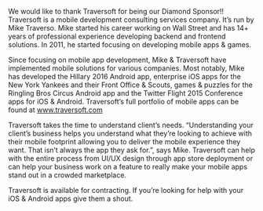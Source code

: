 We would like to thank Traversoft for being our Diamond Sponsor!! Traversoft is a mobile development consulting services company. It’s run by Mike Traverso. Mike started his career working on Wall Street and has 14+ years of professional experience developing backend and frontend solutions. In 2011, he started focusing on developing mobile apps & games.


Since focusing on mobile app development, Mike & Traversoft have implemented mobile solutions for various companies. Most notably, Mike has developed the Hillary 2016 Android app, enterprise iOS apps for the New York Yankees and their Front Office & Scouts, games & puzzles for the Ringling Bros Circus Android app and the Twitter Flight 2015 Conference apps for iOS & Android. Traversoft’s full portfolio of mobile apps can be found at www.traversoft.com


Traversoft takes the time to understand client’s needs. “Understanding your client’s business helps you understand what they’re looking to achieve with their mobile footprint allowing you to deliver the mobile experience they want. That isn’t always the app they ask for.”, says Mike. Traversoft can help with the entire process from UI/UX design through app store deployment or can help your business work on a feature to really make your mobile apps stand out in a crowded marketplace.


Traversoft is available for contracting. If you’re looking for help with your iOS & Android apps give them a shout.

<div class="icons-wrapper align-pb-block">
  <a class="button-link" href="https://www.traversoft.com" target="_blank">
    <paper-icon-button icon="icons:website"></paper-icon-button>
  </a>
  <a class="button-link" href="https://www.traversoft.com/blog" target="_blank">
    <paper-icon-button icon="icons:link"></paper-icon-button>
  </a>
  <a class="button-link" href="https://facebook.com/traversoft" target="_blank">
    <paper-icon-button icon="icons:facebook"></paper-icon-button>
  </a>
  <a class="button-link" href="https://twitter.com/traversoft" target="_blank">
    <paper-icon-button icon="icons:twitter"></paper-icon-button>
  </a>

</div>
